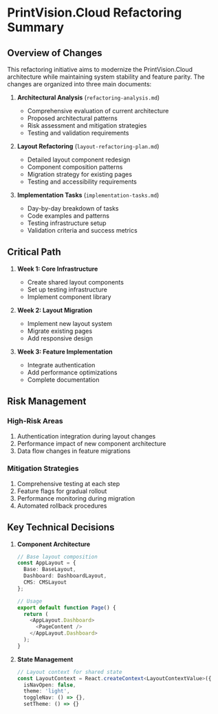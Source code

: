 # PrintVision.Cloud Refactoring Summary

## Overview of Changes

This refactoring initiative aims to modernize the PrintVision.Cloud architecture while maintaining system stability and feature parity. The changes are organized into three main documents:

1. **Architectural Analysis** (`refactoring-analysis.md`)
   - Comprehensive evaluation of current architecture
   - Proposed architectural patterns
   - Risk assessment and mitigation strategies
   - Testing and validation requirements

2. **Layout Refactoring** (`layout-refactoring-plan.md`)
   - Detailed layout component redesign
   - Component composition patterns
   - Migration strategy for existing pages
   - Testing and accessibility requirements

3. **Implementation Tasks** (`implementation-tasks.md`)
   - Day-by-day breakdown of tasks
   - Code examples and patterns
   - Testing infrastructure setup
   - Validation criteria and success metrics

## Critical Path

1. **Week 1: Core Infrastructure**
   - Create shared layout components
   - Set up testing infrastructure
   - Implement component library

2. **Week 2: Layout Migration**
   - Implement new layout system
   - Migrate existing pages
   - Add responsive design

3. **Week 3: Feature Implementation**
   - Integrate authentication
   - Add performance optimizations
   - Complete documentation

## Risk Management

### High-Risk Areas
1. Authentication integration during layout changes
2. Performance impact of new component architecture
3. Data flow changes in feature migrations

### Mitigation Strategies
1. Comprehensive testing at each step
2. Feature flags for gradual rollout
3. Performance monitoring during migration
4. Automated rollback procedures

## Key Technical Decisions

1. **Component Architecture**
   ```typescript
   // Base layout composition
   const AppLayout = {
     Base: BaseLayout,
     Dashboard: DashboardLayout,
     CMS: CMSLayout
   };

   // Usage
   export default function Page() {
     return (
       <AppLayout.Dashboard>
         <PageContent />
       </AppLayout.Dashboard>
     );
   }
   ```

2. **State Management**
   ```typescript
   // Layout context for shared state
   const LayoutContext = React.createContext<LayoutContextValue>({
     isNavOpen: false,
     theme: 'light',
     toggleNav: () => {},
     setTheme: () => {}
